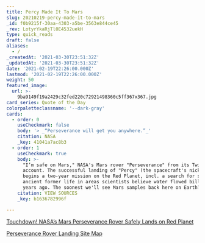 ```yaml
---
title: Percy Made It To Mars
slug: 20210219-percy-made-it-to-mars
_id: f0b9215f-30aa-4303-a5be-3563e844ce45
_rev: LotyrYkaRjTl0E4532uekH
type: quick_reads
draft: false
aliases:
  - /
_createdAt: '2021-03-30T23:51:32Z'
_updatedAt: '2021-03-30T23:51:32Z'
date: '2021-02-19T22:26:00.000Z'
lastmod: '2021-02-19T22:26:00.000Z'
weight: 50
featured_image:
  url: >-
    9ba9149f19a2429c32fed220c72921498360c5ff367x367.jpg
card_series: Quote of the Day
colorpaletteclassname: '--dark-gray'
cards:
  - order: 0
    useCheckmark: false
    body: '> _“Perseverance will get you anywhere.”_'
    citation: NASA
    _key: 41041a7ac8b3
  - order: 1
    useCheckmark: true
    body: >-
      "I’m safe on Mars," NASA's Mars rover "Perseverance" from its Twitter
      account. The successful landing of "Percy" (the spacecraft's nickname)
      begins a two-year mission on the Red Planet, incl. a search for signs of
      ancient former life in areas scientists believe water flowed billions of
      years ago. The soonest we'll see Mars samples back here on Earth? 2031.
    citation: VIEW SOURCES
    _key: b1636782996f

---
```

[Touchdown! NASA’s Mars Perseverance Rover Safely Lands on Red Planet](https://mars.nasa.gov/news/8865/touchdown-nasas-mars-perseverance-rover-safely-lands-on-red-planet/)

[Perseverance Rover Landing Site Map](https://mars.nasa.gov/mars2020/mission/where-is-the-rover/)